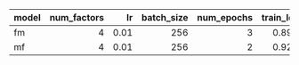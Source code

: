 | model   |   num_factors |   lr |   batch_size |   num_epochs |   train_loss |   train_mse |   valid_loss |   valid_mse |
|:--------|--------------:|-----:|-------------:|-------------:|-------------:|------------:|-------------:|------------:|
| fm      |             4 | 0.01 |          256 |            3 |       0.8935 |      0.8935 |       0.8373 |      0.8373 |
| mf      |             4 | 0.01 |          256 |            2 |       0.9241 |      0.9241 |       0.8854 |      0.8854 |
